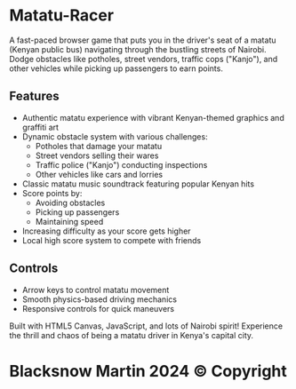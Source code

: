 # Matatu-Racer

A fast-paced browser game that puts you in the driver's seat of a matatu (Kenyan public bus) navigating through the bustling streets of Nairobi. Dodge obstacles like potholes, street vendors, traffic cops ("Kanjo"), and other vehicles while picking up passengers to earn points.

## Features
- Authentic matatu experience with vibrant Kenyan-themed graphics and graffiti art
- Dynamic obstacle system with various challenges:
  - Potholes that damage your matatu
  - Street vendors selling their wares
  - Traffic police ("Kanjo") conducting inspections
  - Other vehicles like cars and lorries
- Classic matatu music soundtrack featuring popular Kenyan hits
- Score points by:
  - Avoiding obstacles
  - Picking up passengers
  - Maintaining speed
- Increasing difficulty as your score gets higher
- Local high score system to compete with friends

## Controls
- Arrow keys to control matatu movement
- Smooth physics-based driving mechanics
- Responsive controls for quick maneuvers

Built with HTML5 Canvas, JavaScript, and lots of Nairobi spirit! Experience the thrill and chaos of being a matatu driver in Kenya's capital city.

# Blacksnow Martin 2024 © Copyright

